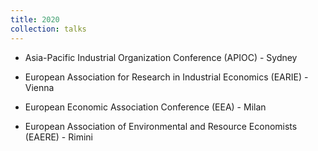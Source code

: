 ```yaml
---
title: 2020
collection: talks
---
```


  * Asia-Pacific Industrial Organization Conference (APIOC) - Sydney

  * European Association for Research in Industrial Economics (EARIE) - Vienna

  * European Economic Association Conference (EEA) - Milan

  * European Association of Environmental and Resource Economists (EAERE) - Rimini
